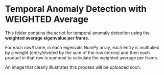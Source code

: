 # Temporal Anomaly Detection with WEIGHTED Average

This folder contains the script for temporal anomaly detection using the **weighted average eigenvalue per frame.** 

For each row/frame, in each eigenvals NumPy array, each entry is multiplied by a weight (entry/divided by the sum of the row entries) and then each product in that row is summed to
calculate the weighted average per frame. 

An image that clearly illustrates this process will be uploaded soon. 
